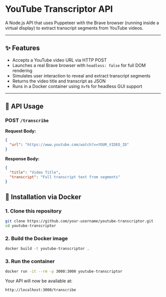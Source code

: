 # YouTube Transcriptor API

A Node.js API that uses Puppeteer with the Brave browser (running inside a virtual display) to extract transcript segments from YouTube videos.

---

## ✨ Features

- Accepts a YouTube video URL via HTTP POST
- Launches a real Brave browser with `headless: false` for full DOM rendering
- Simulates user interaction to reveal and extract transcript segments
- Returns the video title and transcript as JSON
- Runs in a Docker container using `Xvfb` for headless GUI support

---

## 🚀 API Usage

### POST `/transcribe`

**Request Body:**
```json
{
  "url": "https://www.youtube.com/watch?v=YOUR_VIDEO_ID"
}
```
**Response Body:**
```json
{
  "title": "Video Title",
  "transcript": "Full transcript text from segments"
}
```
## 🐳 Installation via Docker

### 1\. Clone this repository

```bash
git clone https://github.com/your-username/youtube-transcriptor.git
cd youtube-transcriptor
```

### 2\. Build the Docker image

```bash
docker build -t youtube-transcriptor .
```

### 3\. Run the container

```bash
docker run -it --rm -p 3000:3000 youtube-transcriptor
```

Your API will now be available at:

```bash
http://localhost:3000/transcribe
```
